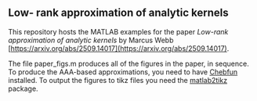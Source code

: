 ## Low- rank approximation of analytic kernels

This repository hosts the MATLAB examples for the paper *Low-rank approximation of analytic kernels* by Marcus Webb [https://arxiv.org/abs/2509.14017](https://arxiv.org/abs/2509.14017).

The file paper_figs.m produces all of the figures in the paper, in sequence. To produce the AAA-based approximations, you need to have [Chebfun](https://www.chebfun.org/) installed. To output the figures to tikz files you need the [matlab2tikz](https://github.com/matlab2tikz/matlab2tikz) package.

